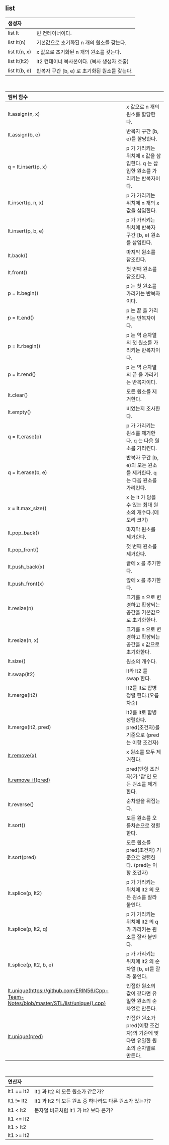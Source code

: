 ## list

|생성자 ||
|:----------|:----------|
| list lt        | 빈 컨테이너이다. |
| list lt(n)     | 기본값으로 초기화된 n 개의 원소를 갖는다. |
| list lt(n, x)   | x 값으로 초기화된 n 개의 원소를 갖는다. |
| list lt(lt2)     | lt2 컨테이너 복사본이다. (복사 생성자 호출)  |
| list lt(b, e)   | 반복자 구간 \[b, e) 로 초기화된 원소를 갖는다. |
</br>

|멤버 함수||
|:----------|:----------|
| lt.assign(n, x)   | x 값으로 n 개의 원소를 할당한다. |
| lt.assign(b, e)   | 반복자 구간 \[b, e)를 할당한다. |
| q = lt.insert(p, x) | p 가 가리키는 위치에 x 값을 삽입한다. q 는 삽입한 원소를 가리키는 반복자이다. |
| lt.insert(p, n, x) | p 가 가리키는 위치에 n 개의 x 값을 삽입한다. |
| lt.insert(p, b, e) | p 가 가리키는 위치에 반복자 구간 \[b, e) 원소를 삽입한다. |
| lt.back()         | 마지막 원소를 참조한다. |
| lt.front()        | 첫 번째 원소를 참조한다. |
| p = lt.begin()    | p 는 첫 원소를 가리키는 반복자이다. |
| p = lt.end()       | p 는 끝 을 가리키는 반복자이다. |
| p = lt.rbegin() | p 는 역 순차열의 첫 원소를 가리키는 반복자이다. |
| p = lt.rend() | p 는 역 순차열의 끝 을 가리키는 반복자이다. |
| lt.clear()       | 모든 원소를 제거한다. |
| lt.empty()       | 비었는지 조사한다. |
| q = lt.erase(p)  | p 가 가리키는 원소를 제거한다. q 는 다음 원소를 가리킨다. |
| q = lt.erase(b, e) | 반복자 구간 \[b, e)의 모든 원소를 제거한다. q 는 다음 원소를 가리킨다. |
| x = lt.max_size()  | x 는 lt 가 담을 수 있는 최대 원소의 개수다.(메모리 크기) |
| lt.pop_back()    | 마지막 원소를 제거한다. |
| lt.pop_front() | 첫 번째 원소를 제거한다. |
| lt.push_back(x)  | 끝에 x 를 추가한다. |
| lt.push_front(x) | 앞에 x 를 추가한다. |
| lt.resize(n) | 크기를 n 으로 변경하고 확장되는 공간을 기본값으로 초기화한다. |
| lt.resize(n, x) | 크기를 n 으로 변경하고 확장되는 공간을 x 값으로 초기화한다. |
| lt.size() | 원소의 개수다. |
| lt.swap(lt2) |  lt와 lt2 를 swap 한다. |
| lt.merge(lt2) | lt2를 lt로 합병정렬 한다.(오름차순) |
| lt.merge(lt2, pred) | lt2를 lt로 합병 정렬한다. pred(조건자)를 기준으로 (pred는 이항 조건자) |
| [lt.remove(x)](https://github.com/ERIN56/Cpp-Team-Notes/blob/master/STL/list/remove().cpp) | x 원소를 모두 제거한다. |
| [lt.remove_if(pred)](https://github.com/ERIN56/Cpp-Team-Notes/blob/master/STL/list/remove_if().cpp) | pred(단항 조건자)가 '참'인 모든 원소를 제거한다. |
| lt.reverse() | 순차열을 뒤집는다. |
| lt.sort() | 모든 원소를 오름차순으로 정렬한다. |
| lt.sort(pred) | 모든 원소를 pred(조건자) 기준으로 정렬한다. (pred는 이항 조건자) |
| lt.splice(p, lt2) | p 가 가리키는 위치에 lt2 의 모든 원소를 잘라 붙인다. |
| lt.splice(p, lt2, q) | p 가 가리키는 위치에 lt2 의 q 가 가리키는 원소를 잘라 붙인다. |
| lt.splice(p, lt2, b, e) | p 가 가리키는 위치에  lt2 의 순차열 \[b, e)를 잘라 붙인다. |
| [lt.unique(https://github.com/ERIN56/Cpp-Team-Notes/blob/master/STL/list/unique().cpp)]() | 인접한 원소의 값이 같다면 유일한 원소의 순차열로 만든다. |
| [lt.unique(pred)](https://github.com/ERIN56/Cpp-Team-Notes/blob/master/STL/list/unique(pred).cpp) | 인접한 원소가 pred(이항 조건자)의 기준에 맞다면 유일한 원소의 순차열로 만든다. |
</br>

|연산자||
|:----------|:----------|
| lt1 == lt2 | lt1 과 lt2 의 모든 원소가 같은가? |
| lt1 != lt2 | lt1 과 lt2 의 모든 원소 중 하나라도 다른 원소가 있는가? |
| lt1 < lt2 | 문자열 비교처럼 lt1 가 lt2 보다 큰가? |
| lt1 <= lt2 |
| lt1 > lt2 |
| lt1 >= lt2 |





